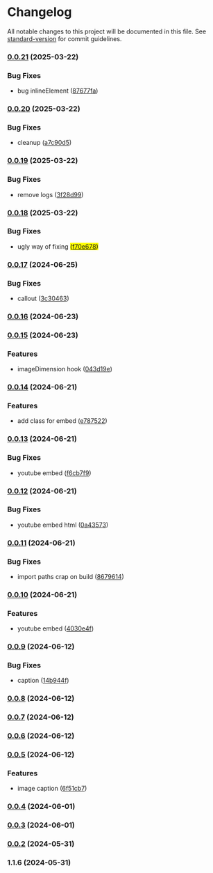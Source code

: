# Changelog

All notable changes to this project will be documented in this file. See [standard-version](https://github.com/conventional-changelog/standard-version) for commit guidelines.

### [0.0.21](https://github.com/Matthiasc/markdown-to-blockstyle-json/compare/v0.0.20...v0.0.21) (2025-03-22)


### Bug Fixes

* bug inlineElement ([87677fa](https://github.com/Matthiasc/markdown-to-blockstyle-json/commit/87677fab63bcd4ba75549aab9ceead94102ed403))

### [0.0.20](https://github.com/Matthiasc/markdown-to-blockstyle-json/compare/v0.0.19...v0.0.20) (2025-03-22)


### Bug Fixes

* cleanup ([a7c90d5](https://github.com/Matthiasc/markdown-to-blockstyle-json/commit/a7c90d579f8a1fec661e26921606137ce7b3d2f8))

### [0.0.19](https://github.com/Matthiasc/markdown-to-blockstyle-json/compare/v0.0.18...v0.0.19) (2025-03-22)


### Bug Fixes

* remove logs ([3f28d99](https://github.com/Matthiasc/markdown-to-blockstyle-json/commit/3f28d99b3ad324317dc39ea551a510342642859f))

### [0.0.18](https://github.com/Matthiasc/markdown-to-blockstyle-json/compare/v0.0.17...v0.0.18) (2025-03-22)


### Bug Fixes

* ugly way of fixing <mark> ([f70e678](https://github.com/Matthiasc/markdown-to-blockstyle-json/commit/f70e678a553c4aa3b0e4926a06e19b80105fa2ab))

### [0.0.17](https://github.com/Matthiasc/markdown-to-blockstyle-json/compare/v0.0.16...v0.0.17) (2024-06-25)


### Bug Fixes

* callout ([3c30463](https://github.com/Matthiasc/markdown-to-blockstyle-json/commit/3c304637b033970df28b37ffa2073ba9d0854406))

### [0.0.16](https://github.com/Matthiasc/markdown-to-blockstyle-json/compare/v0.0.15...v0.0.16) (2024-06-23)

### [0.0.15](https://github.com/Matthiasc/markdown-to-blockstyle-json/compare/v0.0.14...v0.0.15) (2024-06-23)


### Features

* imageDimension hook ([043d19e](https://github.com/Matthiasc/markdown-to-blockstyle-json/commit/043d19eaba2d92b749fff53d7824e57e79516bd3))

### [0.0.14](https://github.com/Matthiasc/markdown-to-blockstyle-json/compare/v0.0.13...v0.0.14) (2024-06-21)


### Features

* add class for embed ([e787522](https://github.com/Matthiasc/markdown-to-blockstyle-json/commit/e787522afea8f96e92cf0d0fdff3d58ab9b54f03))

### [0.0.13](https://github.com/Matthiasc/markdown-to-blockstyle-json/compare/v0.0.12...v0.0.13) (2024-06-21)


### Bug Fixes

* youtube embed ([f6cb7f9](https://github.com/Matthiasc/markdown-to-blockstyle-json/commit/f6cb7f9d817b99ed636f1f2a23c7240775c0041f))

### [0.0.12](https://github.com/Matthiasc/markdown-to-blockstyle-json/compare/v0.0.11...v0.0.12) (2024-06-21)


### Bug Fixes

* youtube embed html ([0a43573](https://github.com/Matthiasc/markdown-to-blockstyle-json/commit/0a435739d8de90645c4756cd18371057da5d7834))

### [0.0.11](https://github.com/Matthiasc/markdown-to-blockstyle-json/compare/v0.0.10...v0.0.11) (2024-06-21)


### Bug Fixes

* import paths crap on build ([8679614](https://github.com/Matthiasc/markdown-to-blockstyle-json/commit/8679614b389194c5195037081ec140d50be1ef87))

### [0.0.10](https://github.com/Matthiasc/markdown-to-blockstyle-json/compare/v0.0.9...v0.0.10) (2024-06-21)


### Features

* youtube embed ([4030e4f](https://github.com/Matthiasc/markdown-to-blockstyle-json/commit/4030e4f95acadccff71508625daf26971a85a4d1))

### [0.0.9](https://github.com/Matthiasc/markdown-to-blockstyle-json/compare/v0.0.8...v0.0.9) (2024-06-12)


### Bug Fixes

* caption ([14b944f](https://github.com/Matthiasc/markdown-to-blockstyle-json/commit/14b944f394f4e2d3e336eb3a9941cd10b724755c))

### [0.0.8](https://github.com/Matthiasc/markdown-to-blockstyle-json/compare/v0.0.7...v0.0.8) (2024-06-12)

### [0.0.7](https://github.com/Matthiasc/markdown-to-blockstyle-json/compare/v0.0.6...v0.0.7) (2024-06-12)

### [0.0.6](https://github.com/Matthiasc/markdown-to-blockstyle-json/compare/v0.0.5...v0.0.6) (2024-06-12)

### [0.0.5](https://github.com/Matthiasc/markdown-to-blockstyle-json/compare/v0.0.4...v0.0.5) (2024-06-12)


### Features

* image caption ([6f51cb7](https://github.com/Matthiasc/markdown-to-blockstyle-json/commit/6f51cb7eb28f4e5a530fd6aca04f4634d50734b7))

### [0.0.4](https://github.com/Matthiasc/markdown-to-blockstyle-json/compare/v0.0.3...v0.0.4) (2024-06-01)

### [0.0.3](https://github.com/Matthiasc/markdown-to-blockstyle-json/compare/v0.0.2...v0.0.3) (2024-06-01)

### [0.0.2](https://github.com/Matthiasc/markdown-to-blockstyle-json/compare/v1.1.6...v0.0.2) (2024-05-31)

### 1.1.6 (2024-05-31)
